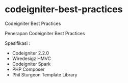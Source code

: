 codeigniter-best-practices
==========================

Codeigniter Best Practices

Penerapan Codeigniter Best Practices

Spesifikasi :

- Codeigniter 2.2.0
- Wiredesigz HMVC
- Codeigniter Spark
- PHP Composer
- Phil Sturgeon Template Library
